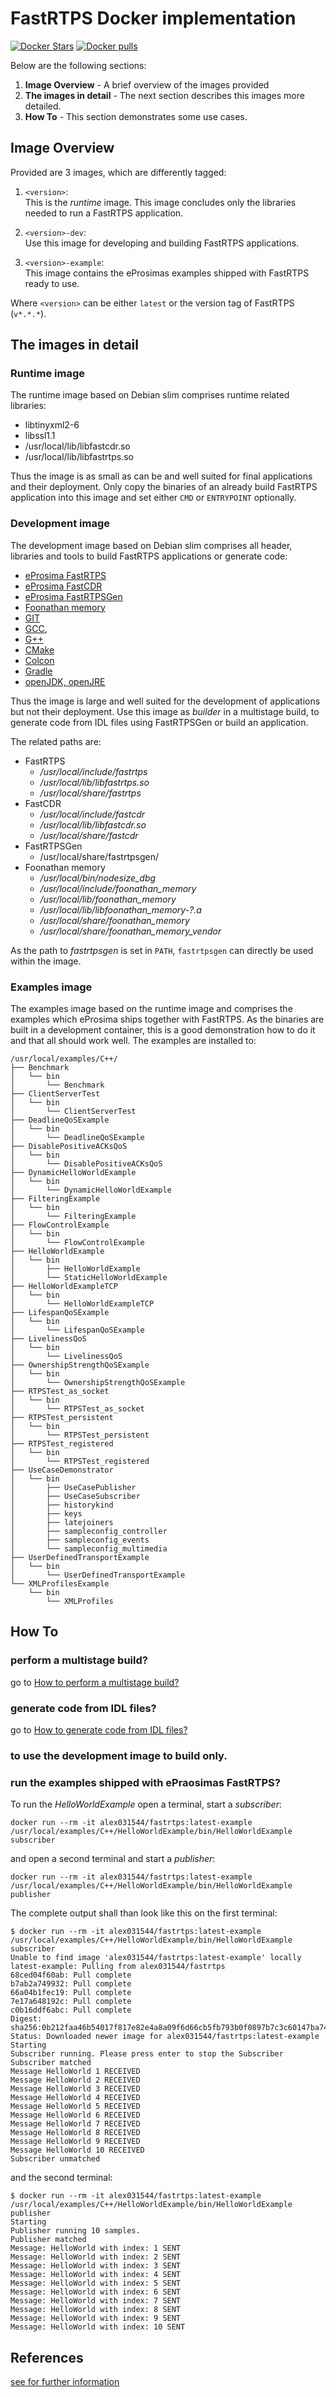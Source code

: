 # FastRTPS Docker implementation

[![Docker Stars](https://img.shields.io/docker/stars/alex031544/fastrtps.svg?style=plastic)](https://registry.hub.docker.com/v2/repositories/alex031544/fastrtps/stars/count/)
[![Docker pulls](https://img.shields.io/docker/pulls/alex031544/fastrtps.svg?style=plastic)](https://registry.hub.docker.com/v2/repositories/alex031544/fastrtps/)


Below are the following sections:

1. __Image Overview__ - A brief overview of the images provided
2. __The images in detail__ - The next section describes this images more detailed.
3. __How To__ - This section demonstrates some use cases.


## Image Overview

Provided are 3 images, which are differently tagged:

1. `<version>`:  
    This is the *runtime* image. This image concludes only the libraries needed to run a FastRTPS application.

2. `<version>-dev`:  
    Use this image for developing and building FastRTPS applications.

3. `<version>-example`:  
    This image contains the eProsimas examples shipped with FastRTPS ready to use.

Where `<version>` can be either `latest` or the version tag of FastRTPS (`v*.*.*`).


## The images in detail

### Runtime image

The runtime image based on Debian slim comprises runtime related libraries:
- libtinyxml2-6
- libssl1.1
- /usr/local/lib/libfastcdr.so
- /usr/local/lib/libfastrtps.so

Thus the image is as small as can be and well suited for final applications and their deployment. Only copy the binaries of an already build FastRTPS application into this image and set either `CMD` or `ENTRYPOINT` optionally.

### Development image

The development image based on Debian slim comprises all header, libraries and tools to build FastRTPS applications or generate code:
- [eProsima FastRTPS](https://www.eprosima.com/index.php/products-all/eprosima-fast-rtps)
- [eProsima FastCDR](https://github.com/eProsima/Fast-CDR)
- [eProsima FastRTPSGen](https://eprosima-fast-rtps.readthedocs.io/en/latest/geninfo.html)
- [Foonathan memory](https://foonathan.net/memory/)
- [GIT](https://git-scm.com)
- [GCC](https://gcc.gnu.org),
- [G++](https://www.cprogramming.com/g++.html)
- [CMake](https://cmake.org)
- [Colcon](https://colcon.readthedocs.io/en/released/)
- [Gradle](https://gradle.org)
- [openJDK, openJRE](https://openjdk.java.net)

Thus the image is large and well suited for the development of applications but not their deployment. Use this image as *builder* in a multistage build, to generate code from IDL files using FastRTPSGen or build an application.

The related paths are:
- FastRTPS
  - */usr/local/include/fastrtps*
  - */usr/local/lib/libfastrtps.so*
  - */usr/local/share/fastrtps*
- FastCDR
  - */usr/local/include/fastcdr*
  - */usr/local/lib/libfastcdr.so*
  - */usr/local/share/fastcdr*
- FastRTPSGen
  - /usr/local/share/fastrtpsgen/
- Foonathan memory
  - */usr/local/bin/nodesize_dbg*
  - */usr/local/include/foonathan_memory*
  - */usr/local/lib/foonathan_memory*
  - */usr/local/lib/libfoonathan_memory-?.a*
  - */usr/local/share/foonathan_memory*
  - */usr/local/share/foonathan_memory_vendor*

As the path to *fastrtpsgen* is set in `PATH`, `fastrtpsgen` can directly be used within the image.

### Examples image

The examples image based on the runtime image and comprises the examples which eProsima ships together with FastRTPS. As the binaries are built in a development container, this is a good demonstration how to do it and that all should work well. The examples are installed to:

```
/usr/local/examples/C++/
├── Benchmark
│   └── bin
│       └── Benchmark
├── ClientServerTest
│   └── bin
│       └── ClientServerTest
├── DeadlineQoSExample
│   └── bin
│       └── DeadlineQoSExample
├── DisablePositiveACKsQoS
│   └── bin
│       └── DisablePositiveACKsQoS
├── DynamicHelloWorldExample
│   └── bin
│       └── DynamicHelloWorldExample
├── FilteringExample
│   └── bin
│       └── FilteringExample
├── FlowControlExample
│   └── bin
│       └── FlowControlExample
├── HelloWorldExample
│   └── bin
│       ├── HelloWorldExample
│       └── StaticHelloWorldExample
├── HelloWorldExampleTCP
│   └── bin
│       └── HelloWorldExampleTCP
├── LifespanQoSExample
│   └── bin
│       └── LifespanQoSExample
├── LivelinessQoS
│   └── bin
│       └── LivelinessQoS
├── OwnershipStrengthQoSExample
│   └── bin
│       └── OwnershipStrengthQoSExample
├── RTPSTest_as_socket
│   └── bin
│       └── RTPSTest_as_socket
├── RTPSTest_persistent
│   └── bin
│       └── RTPSTest_persistent
├── RTPSTest_registered
│   └── bin
│       └── RTPSTest_registered
├── UseCaseDemonstrator
│   └── bin
│       ├── UseCasePublisher
│       ├── UseCaseSubscriber
│       ├── historykind
│       ├── keys
│       ├── latejoiners
│       ├── sampleconfig_controller
│       ├── sampleconfig_events
│       └── sampleconfig_multimedia
├── UserDefinedTransportExample
│   └── bin
│       └── UserDefinedTransportExample
└── XMLProfilesExample
    └── bin
        └── XMLProfiles
```


## How To

### perform a multistage build?

go to [How to perform a multistage build?](https://github.com/Alex031544/docker_fastrtps/tree/master/examples/multiStageBuild/)

### generate code from IDL files?

go to [How to generate code from IDL files?](https://github.com/Alex031544/docker_fastrtps/tree/master/examples/idlCodeGen/)

### to use the development image to build only.

### run the examples shipped with ePraosimas FastRTPS?

To run the *HelloWorldExample* open a terminal, start a *subscriber*:
```
docker run --rm -it alex031544/fastrtps:latest-example /usr/local/examples/C++/HelloWorldExample/bin/HelloWorldExample subscriber
```
and open a second terminal and start a *publisher*:
```
docker run --rm -it alex031544/fastrtps:latest-example /usr/local/examples/C++/HelloWorldExample/bin/HelloWorldExample publisher
```
The complete output shall than look like this on the first terminal:
```
$ docker run --rm -it alex031544/fastrtps:latest-example /usr/local/examples/C++/HelloWorldExample/bin/HelloWorldExample subscriber
Unable to find image 'alex031544/fastrtps:latest-example' locally
latest-example: Pulling from alex031544/fastrtps
68ced04f60ab: Pull complete
b7ab2a749932: Pull complete
66a04b1fec19: Pull complete
7e17a648192c: Pull complete
c0b16ddf6abc: Pull complete
Digest: sha256:0b212faa46b54017f817e82e4a8a09f6d66cb5fb793b0f0897b7c3c60147ba74
Status: Downloaded newer image for alex031544/fastrtps:latest-example
Starting
Subscriber running. Please press enter to stop the Subscriber
Subscriber matched
Message HelloWorld 1 RECEIVED
Message HelloWorld 2 RECEIVED
Message HelloWorld 3 RECEIVED
Message HelloWorld 4 RECEIVED
Message HelloWorld 5 RECEIVED
Message HelloWorld 6 RECEIVED
Message HelloWorld 7 RECEIVED
Message HelloWorld 8 RECEIVED
Message HelloWorld 9 RECEIVED
Message HelloWorld 10 RECEIVED
Subscriber unmatched
```
and the second terminal:
```
$ docker run --rm -it alex031544/fastrtps:latest-example /usr/local/examples/C++/HelloWorldExample/bin/HelloWorldExample publisher
Starting
Publisher running 10 samples.
Publisher matched
Message: HelloWorld with index: 1 SENT
Message: HelloWorld with index: 2 SENT
Message: HelloWorld with index: 3 SENT
Message: HelloWorld with index: 4 SENT
Message: HelloWorld with index: 5 SENT
Message: HelloWorld with index: 6 SENT
Message: HelloWorld with index: 7 SENT
Message: HelloWorld with index: 8 SENT
Message: HelloWorld with index: 9 SENT
Message: HelloWorld with index: 10 SENT
```

## References

[see for further information](https://gitlab.com/Alex0315/code-examples/-/tree/master/FastRTPS/01_docker)
